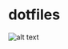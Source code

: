 # dotfiles
![alt text](https://github.com/amineboucenna/dotfiles/blob/master/screenshots/screenshot-1.jpg)
